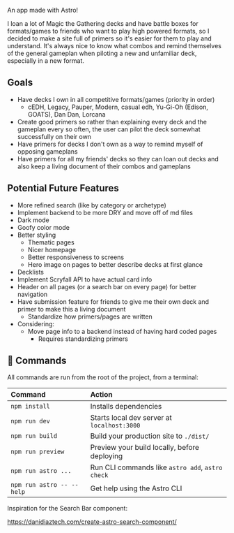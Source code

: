 An app made with Astro!

I loan a lot of Magic the Gathering decks and have battle boxes for formats/games to friends who want to play high powered formats, so I decided to make a site full of primers so it's easier for them to play and understand.
It's always nice to know what combos and remind themselves of the general gameplan when piloting a new and unfamiliar deck, especially in a new format.

## Goals 
- Have decks I own in all competitive formats/games (priority in order) 
  - cEDH, Legacy, Pauper, Modern, casual edh, Yu-Gi-Oh (Edison, GOATS), Dan Dan, Lorcana
- Create good primers so rather than explaining every deck and the gameplan every so often, the user can pilot the deck somewhat successfully on their own
- Have primers for decks I don't own as a way to remind myself of opposing gameplans
- Have primers for all my friends' decks so they can loan out decks and also keep a living document of their combos and gameplans

## Potential Future Features
- More refined search (like by category or archetype)
- Implement backend to be more DRY and move off of md files
- Dark mode
- Goofy color mode
- Better styling
    - Thematic pages
    - Nicer homepage
    - Better responsiveness to screens
    - Hero image on pages to better describe decks at first glance
- Decklists
- Implement Scryfall API to have actual card info
- Header on all pages (or a search bar on every page) for better navigation
- Have submission feature for friends to give me their own deck and primer to make this a living document
    - Standardize how primers/pages are written
- Considering:
  - Move page info to a backend instead of having hard coded pages
    - Requires standardizing primers

## 🧞 Commands

All commands are run from the root of the project, from a terminal:

| Command                   | Action                                           |
| :------------------------ | :----------------------------------------------- |
| `npm install`             | Installs dependencies                            |
| `npm run dev`             | Starts local dev server at `localhost:3000`      |
| `npm run build`           | Build your production site to `./dist/`          |
| `npm run preview`         | Preview your build locally, before deploying     |
| `npm run astro ...`       | Run CLI commands like `astro add`, `astro check` |
| `npm run astro -- --help` | Get help using the Astro CLI                     |

Inspiration for the Search Bar component: 

https://danidiaztech.com/create-astro-search-component/
